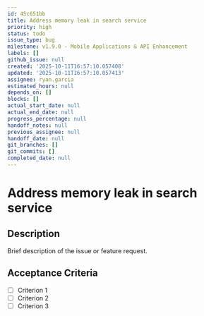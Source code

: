 ```yaml
---
id: 45c651bb
title: Address memory leak in search service
priority: high
status: todo
issue_type: bug
milestone: v1.9.0 - Mobile Applications & API Enhancement
labels: []
github_issue: null
created: '2025-10-11T16:57:10.057408'
updated: '2025-10-11T16:57:10.057413'
assignee: ryan.garcia
estimated_hours: null
depends_on: []
blocks: []
actual_start_date: null
actual_end_date: null
progress_percentage: null
handoff_notes: null
previous_assignee: null
handoff_date: null
git_branches: []
git_commits: []
completed_date: null
---
```


# Address memory leak in search service

## Description

Brief description of the issue or feature request.

## Acceptance Criteria

- [ ] Criterion 1
- [ ] Criterion 2
- [ ] Criterion 3